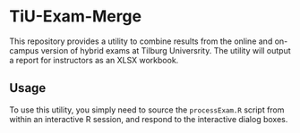 # TiU-Exam-Merge

This repository provides a utility to combine results from the online and
on-campus version of hybrid exams at Tilburg Universrity. The utility will
output a report for instructors as an XLSX workbook.

## Usage

To use this utility, you simply need to source the `processExam.R` script from
within an interactive R session, and respond to the interactive dialog boxes.

